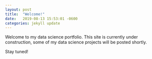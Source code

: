 ```yaml
---
layout: post
title:  "Welcome!"
date:   2019-08-13 15:53:01 -0600
categories: jekyll update
---
```



Welcome to my data science portfolio. This site is currently under construction, some of my data science projects will be posted shortly.

Stay tuned!
